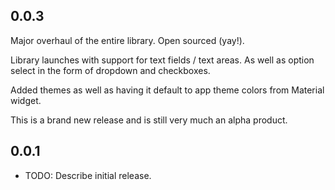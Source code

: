 ## 0.0.3

Major overhaul of the entire library. Open sourced (yay!).

Library launches with support for text fields / text areas. As well as option select in the form of dropdown and checkboxes.

Added themes as well as having it default to app theme colors from Material widget.

This is a brand new release and is still very much an alpha product.


## 0.0.1

* TODO: Describe initial release.
